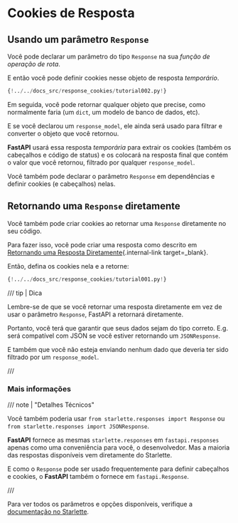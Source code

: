 # Cookies de Resposta

## Usando um parâmetro `Response`

Você pode declarar um parâmetro do tipo `Response` na sua *função de operação de rota*.

E então você pode definir cookies nesse objeto de resposta *temporário*.

```Python hl_lines="1  8-9"
{!../../docs_src/response_cookies/tutorial002.py!}
```

Em seguida, você pode retornar qualquer objeto que precise, como normalmente faria (um `dict`, um modelo de banco de dados, etc).

E se você declarou um `response_model`, ele ainda será usado para filtrar e converter o objeto que você retornou.

**FastAPI** usará essa resposta *temporária* para extrair os cookies (também os cabeçalhos e código de status) e os colocará na resposta final que contém o valor que você retornou, filtrado por qualquer `response_model`.

Você também pode declarar o parâmetro `Response` em dependências e definir cookies (e cabeçalhos) nelas.

## Retornando uma `Response` diretamente

Você também pode criar cookies ao retornar uma `Response` diretamente no seu código.

Para fazer isso, você pode criar uma resposta como descrito em [Retornando uma Resposta Diretamente](response-directly.md){.internal-link target=_blank}.

Então, defina os cookies nela e a retorne:

```Python hl_lines="10-12"
{!../../docs_src/response_cookies/tutorial001.py!}
```

/// tip | Dica

Lembre-se de que se você retornar uma resposta diretamente em vez de usar o parâmetro `Response`, FastAPI a retornará diretamente.

Portanto, você terá que garantir que seus dados sejam do tipo correto. E.g. será compatível com JSON se você estiver retornando um `JSONResponse`.

E também que você não esteja enviando nenhum dado que deveria ter sido filtrado por um `response_model`.

///

### Mais informações

/// note | "Detalhes Técnicos"

Você também poderia usar `from starlette.responses import Response` ou `from starlette.responses import JSONResponse`.

**FastAPI** fornece as mesmas `starlette.responses` em `fastapi.responses` apenas como uma conveniência para você, o desenvolvedor. Mas a maioria das respostas disponíveis vem diretamente do Starlette.

E como o `Response` pode ser usado frequentemente para definir cabeçalhos e cookies, o **FastAPI** também o fornece em `fastapi.Response`.

///

Para ver todos os parâmetros e opções disponíveis, verifique a <a href="https://www.starlette.io/responses/#set-cookie" class="external-link" target="_blank">documentação no Starlette</a>.
